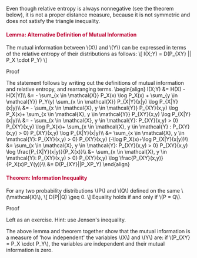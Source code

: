 <p>Even though relative entropy is always nonnegative (see the theorem below), it is not a proper distance measure, because it is not symmetric and does not satisfy the triangle inequality.</p>
<div class="content-box pad-box-mini border border-trbl border-round">
<h4 style="color: #bc0031;"><strong>Lemma: Alternative Definition of Mutual Information<br></strong></h4>
The mutual information between \(X\) and \(Y\) can be expressed in terms of the relative entropy of their distributions as follows: \[ I(X;Y) = D(P_{XY} || P_X \cdot P_Y) \]
<p><span class="element_toggler" role="button" aria-controls="group1" aria-label="Toggler" aria-expanded="false"><span class="Button">Proof</span></span></p>
<div id="group1" style="">
<div class="content-box">The statement follows by writing out the definitions of mutual information and relative entropy, and rearranging terms. \begin{align} I(X;Y) &amp;= H(X) - H(X|Y)\\ &amp;= - \sum_{x \in \mathcal{X}} P_X(x) \log P_X(x) + \sum_{y \in \mathcal{Y}} P_Y(y) \sum_{x \in \mathcal{X}} P_{X|Y}(x|y) \log P_{X|Y}(x|y)\\ &amp;= - \sum_{x \in \mathcal{X}, y \in \mathcal{Y}} P_{XY}(x,y) \log P_X(x)+ \sum_{x \in \mathcal{X}, y \in \mathcal{Y}} P_{XY}(x,y) \log P_{X|Y}(x|y)\\ &amp;= - \sum_{x \in \mathcal{X}, y \in \mathcal{Y}: P_{XY}(x,y) &gt; 0} P_{XY}(x,y) \log P_X(x)+ \sum_{x \in \mathcal{X}, y \in \mathcal{Y} : P_{XY}(x,y) &gt; 0} P_{XY}(x,y) \log P_{X|Y}(x|y)\\ &amp;= \sum_{x \in \mathcal{X}, y \in \mathcal{Y}: P_{XY}(x,y) &gt; 0} P_{XY}(x,y) (-\log P_X(x)+\log P_{X|Y}(x|y))\\ &amp;= \sum_{x \in \mathcal{X}, y \in \mathcal{Y}: P_{XY}(x,y) &gt; 0} P_{XY}(x,y) \log \frac{P_{X|Y}(x|y)}{P_X(x)}\\ &amp;= \sum_{x \in \mathcal{X}, y \in \mathcal{Y}: P_{XY}(x,y) &gt; 0} P_{XY}(x,y) \log \frac{P_{XY}(x,y)}{P_X(x)P_Y(y)}\\ &amp;= D(P_{XY}||P_XP_Y) \end{align}</div>
</div>
</div>
<div class="content-box pad-box-mini border border-trbl border-round">
<h4 style="color: #bc0031;"><strong>Theorem: Information Inequality</strong></h4>
For any two probability distributions \(P\) and \(Q\) defined on the same \(\mathcal{X}\), \[ D(P||Q) \geq 0. \] Equality holds if and only if \(P = Q\).
<p><span class="element_toggler" role="button" aria-controls="group2" aria-label="Toggler" aria-expanded="false"><span class="Button">Proof</span></span></p>
<div id="group2" style="">
<div class="content-box">Left as an exercise. Hint: use Jensen's inequality.</div>
</div>
</div>
<p>The above lemma and theorem together show that the mutual information is a measure of 'how independent' the variables \(X\) and \(Y\) are: if \(P_{XY} = P_X \cdot P_Y\), the variables are independent and their mutual information is zero.</p>